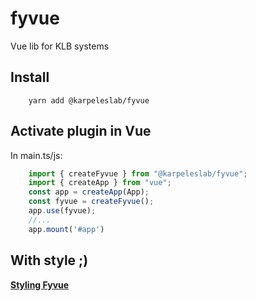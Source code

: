 # fyvue

Vue lib for KLB systems

## Install

```shell
    yarn add @karpeleslab/fyvue
```

## Activate plugin in Vue

In main.ts\/js:

```ts
    import { createFyvue } from "@karpeleslab/fyvue";
    import { createApp } from "vue";
    const app = createApp(App);
    const fyvue = createFyvue();
    app.use(fyvue);
    //...
    app.mount('#app')
```

## With style ;)

**[Styling Fyvue](/fyvue/helpers/style.html)**
